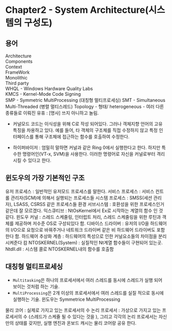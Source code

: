 # Chapter2 - System Architecture(시스템의 구성도)


## 용어

Architecture<br>
Components<br>
Context<br>
FrameWork<br>
Monolithic<br>
Third party<br>
WHQL - Windows Hardware Quality Labs<br>
KMCS - Kernel-Mode Code Signing<br>
SMP - Symmetric MultiProcessing (대칭형 멀티프로세싱)
SMT - Simultaneous Multi-Threaded (병렬 멀티스레드)
Topology - 형태/
heterogeneous - 여러 다른 종류들로 이뤄진
유휴 : [명사] 쓰지 아니하고 놀림.

- 커널모드 코드는 이식성을 위해 C로 작성 되어있다. 그러나 객체지향 언어의 고유 특징을 차용하고 있다.
예를 들어, 타 객체의 구조체를 직접 수정하지 않고 특정 인터페이스를 통해 구조체에 접근하는 함수를 호출하여 수정한다.

- 하이퍼바이저 : 엄밀히 말하면 커널과 같은 Ring 0에서 실행한다고 한다. 하지만 특수한 명령어인(VT-x, SVM)을 사용한다.
이러한 명령어로 자신을 커널로부터 격리 시킬 수 있다고 한다.


## 윈도우의 가장 기본적인 구조

유저 프로세스 : 일반적인 유저모드 프로세스를 말한다.
서비스 프로세스 : 서비스 컨트롤 관리자(SCM)에 의해서 실행되는 프로세스들
시스템 프로세스 : SMSS(세션 관리자), LSASS, CSRSS 같은 프로세스들
환경 서브시스템 : 호환성을 위한 프로세스인거 같은데 잘 모르겠다.
익스큐티브 : NtOsKernel에서 Ex로 시작하는 계열의 함수 인 것 같다.
윈도우 커널 : 스레드 스케줄링, 인터럽트 처리, 스레드 스케줄링을 위한 루틴과 객체를 제공하며 저수준 OS로 구성되있다 함.
디바이스 드라이버 : 유저의 I/O을 하드웨어의 I/O으로 요청으로 바꿔주거나 네트워크 드라이버 같은 비 하드웨어 드라이버도 포함 한다 함.
하드웨어 추상화 계층 : 하드웨어의 특성으로 인한 커널요소들의 차이점을 분리 시켜준다 캄
NTOSKERNEL(System) : 실질적인 Nt계열 함수들이 구현되어 있는곳.
Ntdll.dll : 시스템 콜로 NTOSKERNEL내의 함수를 호출함


## 대칭형 멀티프로세싱

- `Multitasking`은 하나의 프로세서에서 여러 스레드를 동시에 스레드가 실행 되어 보이는 것처럼 하는 기술.
- `MultiProcessing`은 2개 이상의 프로세서에서 여러 스레드를 실질 적으로 동시에 실행하는 기술.
윈도우는 Symmetrice MultiProcessing

물리 코어 : 실제로 가지고 있는 프로세서의 수
논리 프로세서 : 가상으로 가지고 있는 프로세서의 수 (스레드가 스케쥴 될 수 있다는 것을 ), 그리고 각각의 논리 프로세서는 자신만의 상태를 갖지만, 실행 엔진과 온보드 캐시는 물리 코어랑 공유 한다.
